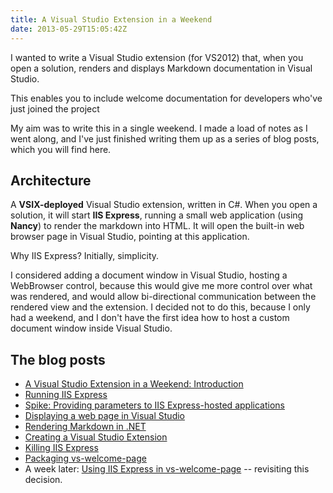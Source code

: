 ```yaml
---
title: A Visual Studio Extension in a Weekend
date: 2013-05-29T15:05:42Z
---
```

I wanted to write a Visual Studio extension (for VS2012) that, when you open a
solution, renders and displays Markdown documentation in Visual Studio.

This enables you to include welcome documentation for developers who've just
joined the project

My aim was to write this in a single weekend. I made a load of notes as I went
along, and I've just finished writing them up as a series of blog posts, which
you will find here.

Architecture
--

A **VSIX-deployed** Visual Studio extension, written in C#. When you open a
solution, it will start **IIS Express**, running a small web application
(using **Nancy**) to render the markdown into HTML. It will open the built-in
web browser page in Visual Studio, pointing at this application.

Why IIS Express? Initially, simplicity.

I considered adding a document window in Visual Studio, hosting a WebBrowser
control, because this would give me more control over what was rendered, and 
would allow bi-directional communication between the rendered view and the
extension. I decided not to do this, because I only had a weekend, and I don't
have the first idea how to host a custom document window inside Visual Studio.

The blog posts
--

* [A Visual Studio Extension in a Weekend: Introduction](/b/2013/41/29/a-visual-studio-extension-in-a-weekend)
* [Running IIS Express](/b/2013/41/29/running-iis-express)
* [Spike: Providing parameters to IIS Express-hosted applications](/b/2013/41/29/spike:-providing-parameters-to-iis-express-hosted-applications)
* [Displaying a web page in Visual Studio](/b/2013/41/29/displaying-a-web-page-in-visual-studio)
* [Rendering Markdown in .NET](/b/2013/41/29/rendering-markdown-in-net)
* [Creating a Visual Studio Extension](/b/2013/41/29/creating-a-visual-studio-extension)
* [Killing IIS Express](/b/2013/41/29/killing-iis-express)
* [Packaging vs-welcome-page](/b/2013/41/29/packaging-vs-welcome-page)
* A week later: [Using IIS Express in vs-welcome-page](/b/2013/41/29/using-iis-express-in-vs-welcome-page) -- revisiting this decision.
